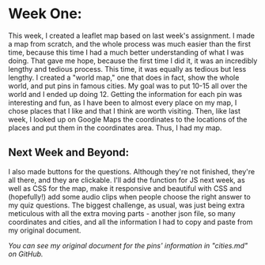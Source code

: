 # Week One:


This week, I created a leaflet map based on last week's assignment. I made a map from scratch, and the whole process was much easier than the first time, because this time I had a much better understanding of what I was doing. That gave me hope, because the first time I did it, it was an incredibly lengthy and tedious process. This time, it was equally as tedious but less lengthy. I created a "world map," one that does in fact, show the whole world, and put pins in famous cities. My goal was to put 10-15 all over the world and I ended up doing 12. Getting the information for each pin was interesting and fun, as I have been to almost every place on my map, I chose places that I like and that I think are worth visiting. Then, like last week, I looked up on Google Maps the coordinates to the locations of the places and put them in the coordinates area. Thus, I had my map.


## Next Week and Beyond:
I also made buttons for the questions. Although they're not finished, they're all there, and they are clickable. I'll add the function for JS next week, as well as CSS for the map, make it responsive and beautiful with CSS and (hopefully!) add some audio clips when people choose the right answer to my quiz questions. The biggest challenge, as usual, was just being extra meticulous with all the extra moving parts - another json file, so many coordinates and cities, and all the information I had to copy and paste from my original document.


*You can see my original document for the pins' information in "cities.md" on GitHub.*
